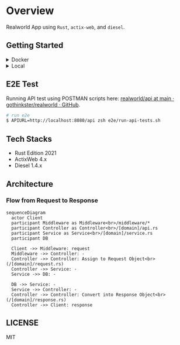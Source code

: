 # Overview

Realworld App using `Rust`, `actix-web`, and `diesel`.

## Getting Started

<details>
  <summary>Docker</summary>
  
```zsh
# ready
$ sh ./scripts/copy-env.sh
```

```zsh
$ docker compose up -d
```

```zsh
$ curl http://localhost:8080/api/healthcheck
# => OK
```

</details>

<details>
  <summary>Local</summary>
  
```zsh
# ready
$ sh ./scripts/copy-env.sh
````

```zsh
# start postgres
$ brew services start postgres

# start app
$ diesel setup
$ cargo run
```

```zsh
$ curl http://localhost:8080/api/healthcheck
# => OK
```

  </details>

## E2E Test

Running API test using POSTMAN scripts here: [realworld/api at main · gothinkster/realworld · GitHub](https://github.com/gothinkster/realworld/tree/main/api).

```zsh
# run e2e
$ APIURL=http://localhost:8080/api zsh e2e/run-api-tests.sh
```

## Tech Stacks

- Rust Edition 2021
- ActixWeb 4.x
- Diesel 1.4.x

## Architecture

### Flow from Request to Response

```mermaid
sequenceDiagram
  actor Client
  participant Middleware as Middleware<br>/middleware/*
  participant Controller as Controller<br>/[domain]/api.rs
  participant Service as Service<br>/[domain]/service.rs
  participant DB

  Client ->> Middleware: request
  Middleware ->> Controller: -
  Controller ->> Controller: Assign to Request Object<br>(/[domain]/request.rs)
  Controller ->> Service: -
  Service ->> DB: -

  DB ->> Service: -
  Service ->> Controller: -
  Controller ->> Controller: Convert into Response Object<br>(/[domain]/response.rs)
  Controller ->> Client: response
```

## LICENSE

MIT
